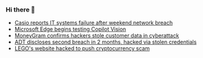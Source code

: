 ### Hi there 👋

<!--START_SECTION:feed-->
* [Casio reports IT systems failure after weekend network breach](https://www.bleepingcomputer.com/news/security/casio-reports-it-systems-failure-after-weekend-network-breach/)
* [Microsoft Edge begins testing Copilot Vision](https://www.bleepingcomputer.com/news/microsoft/microsoft-edge-begins-testing-copilot-vision/)
* [MoneyGram confirms hackers stole customer data in cyberattack](https://www.bleepingcomputer.com/news/security/moneygram-confirms-hackers-stole-customer-data-in-cyberattack/)
* [ADT discloses second breach in 2 months, hacked via stolen credentials](https://www.bleepingcomputer.com/news/security/adt-discloses-second-breach-in-2-months-hacked-via-stolen-credentials/)
* [LEGO's website hacked to push cryptocurrency scam](https://www.bleepingcomputer.com/news/security/legos-website-hacked-to-push-cryptocurrency-scam/)
<!--END_SECTION:feed-->

<!--
**frankenk/frankenk** is a ✨ _special_ ✨ repository because its `README.md` (this file) appears on your GitHub profile.

Here are some ideas to get you started:

- 🔭 I’m currently working on ...
- 🌱 I’m currently learning ...
- 👯 I’m looking to collaborate on ...
- 🤔 I’m looking for help with ...
- 💬 Ask me about ...
- 📫 How to reach me: ...
- 😄 Pronouns: ...
- ⚡ Fun fact: ...
-->



